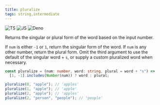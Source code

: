 ```yaml
---
title: pluralize
tags: string,intermediate
---
```


![TS](https://img.shields.io/badge/supports-typescript-blue.svg?style=flat-square)
![JS](https://img.shields.io/badge/supports-javascript-yellow.svg?style=flat-square)
![Deno](https://img.shields.io/badge/supports-deno-green.svg?style=flat-square)

Returns the singular or plural form of the word based on the input number.

If `num` is either `-1` or `1`, return the singular form of the word. If `num` is any other number, return the plural form. Omit the third argument to use the default of the singular word + `s`, or supply a custom pluralized word when necessary.

```ts title="typescript"
const pluralize = (num: number, word: string, plural = word + "s") =>
  [1, -1].includes(Number(num)) ? word : plural;
```

```ts title="typescript"
pluralize(0, "apple"); // 'apples'
pluralize(1, "apple"); // 'apple'
pluralize(2, "apple"); // 'apples'
pluralize(2, "person", "people"); // 'people'
```

